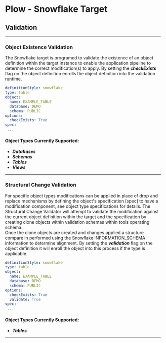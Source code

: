 # Plow - Snowflake Target 
## Validation

---

### Object Existence Validation
The Snowflake target is programed to validate the existence of an object definition within the target instance to 
enable the application pipeline to determine the correct modification(s) to apply. By setting the ***checkExists*** 
flag on the object definition enrolls the object definition into the validation runtime.  

```yaml
definitionStyle: snowflake
type: table
object:
  name: EXAMPLE_TABLE
  database: DEMO
  schema: PUBLIC
options:
  checkExists: True
spec:
 ...
```

#### Object Types Currently Supported:
- ***Databases***
- ***Schemas***
- ***Tables***
- ***Views***
---

### Structural Change Validation
For specific object types modifications can be applied in place of drop and replace mechanisms by defining the 
object's specification [spec] to have a modification component, see object type specifications for details.  The 
Structural Change Validator will attempt to validate the modification against the current object definition within the 
target and the specification by creating clone objects within validation schemas within tools operating schema.  
Once the clone objects are created and changes applied a structure compare in performed using the Snowflake 
INFORMATION_SCHEMA information to determine alignment.  By setting the ***validation*** flag on the object 
definition it will enroll the object into this process if the type is applicable.

```yaml
definitionStyle: snowflake
type: table
object:
  name: EXAMPLE_TABLE
  database: DEMO
  schema: PUBLIC
options:
  checkExists: True
  validate: True
spec:
 ...
```

#### Object Types Currently Supported:
- ***Tables***
---









